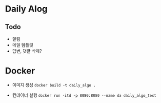 # Daily Alog

## Todo
-  알림
-  메일 템플릿
-  답변, 댓글 삭제?


# Docker
- 이미지 생성
`docker build -t daily_algo .`

- 컨테이너 실행
`docker run -itd -p 8080:8080 --name da daily_algo_test`
